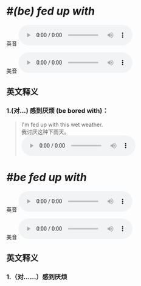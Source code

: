 # ***\#(be) fed up with*** 
英音
<audio src="./media/be fed up with1_AAC.aac" controls="controls"></audio>

美音
<audio src="./media/be fed up with 2_AAC.aac" controls="controls"></audio>



  

英文释义
---
### 1.**(对…) 感到厌烦 (be bored with)：**  

 > I'm fed up with this wet weather.  
 > 我讨厌这种下雨天。    
<audio src="./media/feed-7.aac" controls="controls"></audio>


# ***\#be fed up with*** 
英音
<audio src="./media/be fed up with1_AAC.aac" controls="controls"></audio>

美音
<audio src="./media/be fed up with2_AAC.aac" controls="controls"></audio>



  

英文释义
---
### 1.**（对……）感到厌烦**  


